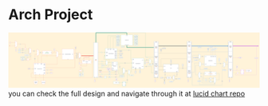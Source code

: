 # Arch Project
![project circuit](./Arch%20Project%20Final%20Drawing.svg)
you can check the full design and navigate through it at [lucid chart repo](https://lucid.app/lucidchart/2007e01e-6cb8-41d6-99d6-4094a78387f6/edit?invitationId=inv_6b47ae1c-0a32-45e7-b679-566cbf62ff8b&page=0_0#)
